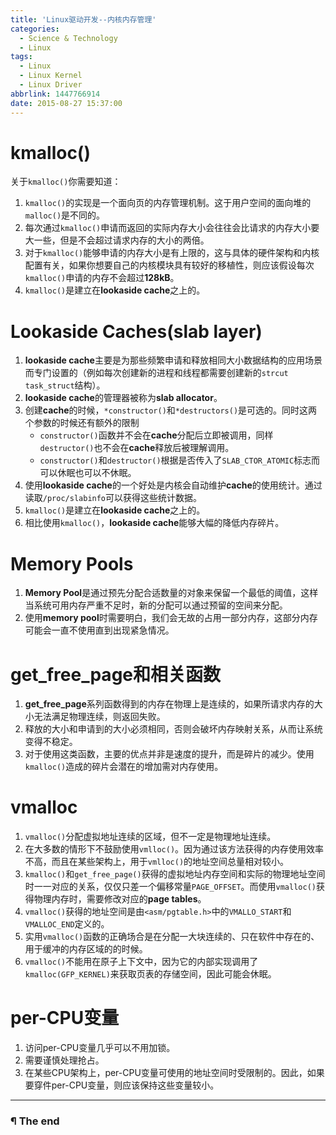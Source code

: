 ```yaml
---
title: 'Linux驱动开发--内核内存管理'
categories:
  - Science & Technology
  - Linux
tags:
  - Linux
  - Linux Kernel
  - Linux Driver
abbrlink: 1447766914
date: 2015-08-27 15:37:00
---
```


# kmalloc()

关于`kmalloc()`你需要知道：

1. `kmalloc()`的实现是一个面向页的内存管理机制。这于用户空间的面向堆的`malloc()`是不同的。
2. 每次通过`kmalloc()`申请而返回的实际内存大小会往往会比请求的内存大小要大一些，但是不会超过请求内存的大小的两倍。
3. 对于`kmalloc()`能够申请的内存大小是有上限的，这与具体的硬件架构和内核配置有关，如果你想要自己的内核模块具有较好的移植性，则应该假设每次`kmalloc()`申请的内存不会超过**128kB**。
4. `kmalloc()`是建立在**lookaside cache**之上的。

<!-- more -->

# Lookaside Caches(slab layer)

1. **lookaside cache**主要是为那些频繁申请和释放相同大小数据结构的应用场景而专门设置的（例如每次创建新的进程和线程都需要创建新的`strcut task_struct`结构）。
2. **lookaside cache**的管理器被称为**slab allocator**。
3. 创建**cache**的时候，`*constructor()`和`*destructors()`是可选的。同时这两个参数的时候还有额外的限制
   - `constructor()`函数并不会在**cache**分配后立即被调用，同样`destructor()`也不会在**cache**释放后被理解调用。
   - `constructor()`和`destructor()`根据是否传入了`SLAB_CTOR_ATOMIC`标志而可以休眠也可以不休眠。
4. 使用**lookaside cache**的一个好处是内核会自动维护**cache**的使用统计。通过读取`/proc/slabinfo`可以获得这些统计数据。
5. `kmalloc()`是建立在**lookaside cache**之上的。
6. 相比使用`kmalloc()`，**lookaside cache**能够大幅的降低内存碎片。

# Memory Pools

1. **Memory Pool**是通过预先分配合适数量的对象来保留一个最低的阈值，这样当系统可用内存严重不足时，新的分配可以通过预留的空间来分配。
2. 使用**memory pool**时需要明白，我们会无故的占用一部分内存，这部分内存可能会一直不使用直到出现紧急情况。

# get_free_page和相关函数

1. **get_free_page**系列函数得到的内存在物理上是连续的，如果所请求内存的大小无法满足物理连续，则返回失败。
2. 释放的大小和申请到的大小必须相同，否则会破坏内存映射关系，从而让系统变得不稳定。
3. 对于使用这类函数，主要的优点并非是速度的提升，而是碎片的减少。使用`kmalloc()`造成的碎片会潜在的增加需对内存使用。

# vmalloc

1. `vmalloc()`分配虚拟地址连续的区域，但不一定是物理地址连续。
2. 在大多数的情形下不鼓励使用`vmlloc()`。因为通过该方法获得的内存使用效率不高，而且在某些架构上，用于`vmlloc()`的地址空间总量相对较小。
3. `kmalloc()`和`get_free_page()`获得的虚拟地址内存空间和实际的物理地址空间时一一对应的关系，仅仅只差一个偏移常量`PAGE_OFFSET`。而使用`vmalloc()`获得物理内存时，需要修改对应的**page tables**。
4. `vmalloc()`获得的地址空间是由`<asm/pgtable.h>`中的`VMALLO_START`和`VMALLOC_END`定义的。
5. 实用`vmalloc()`函数的正确场合是在分配一大块连续的、只在软件中存在的、用于缓冲的内存区域的的时候。
6. `vmalloc()`不能用在原子上下文中，因为它的内部实现调用了`kmalloc(GFP_KERNEL)`来获取页表的存储空间，因此可能会休眠。

# per-CPU变量

1. 访问per-CPU变量几乎可以不用加锁。
2. 需要谨慎处理抢占。
3. 在某些CPU架构上，per-CPU变量可使用的地址空间时受限制的。因此，如果要穿件per-CPU变量，则应该保持这些变量较小。

---

### ¶ The end
